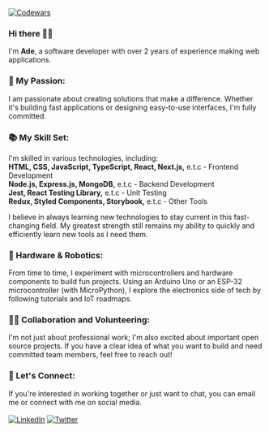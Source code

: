 
[![Codewars](https://www.codewars.com/users/sodiqsanusi/badges/large)](https://www.codewars.com/users/sodiqsanusi/)

### Hi there 👋🏾
I'm **Ade**, a software developer with over 2 years of experience making web applications. <br>

### 🚀 My Passion:
I am passionate about creating solutions that make a difference. Whether it's building fast applications or designing easy-to-use interfaces, I'm fully committed.

### 📚 My Skill Set:
I'm skilled in various technologies, including: <br>
**HTML, CSS, JavaScript, TypeScript, React, Next.js,** e.t.c - Frontend Development <br>
**Node.js, Express.js, MongoDB,** e.t.c - Backend Development <br>
**Jest, React Testing Library,** e.t.c - Unit Testing <br>
**Redux, Styled Components, Storybook,** e.t.c - Other Tools <br>

I believe in always learning new technologies to stay current in this fast-changing field. My greatest strength still remains my ability to quickly and efficiently learn new tools as I need them.

### 🤖 Hardware & Robotics:
From time to time, I experiment with microcontrollers and hardware components to build fun projects. Using an Arduino Uno or an ESP-32 microcontroller (with MicroPython), I explore the electronics side of tech by following tutorials and IoT roadmaps.

### 🤝🏾 Collaboration and Volunteering:
I'm not just about professional work; I'm also excited about important open source projects. If you have a clear idea of what you want to build and need committed team members, feel free to reach out!

### 📩 Let's Connect:
If you're interested in working together or just want to chat, you can email me or connect with me on social media. <br>
<br>
[![LinkedIn](https://img.shields.io/badge/linkedin-%230077B5.svg?style=for-the-badge&logo=linkedin&logoColor=white&style=flat-square)](https://www.linkedin.com/in/sodiqsanusi)
[![Twitter](https://img.shields.io/badge/-Twitter-1DA1F2?logo=twitter&logoColor=white&style=flat-square)](https://twitter.com/sodiqsanusi_)

